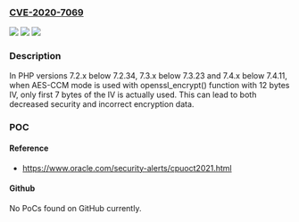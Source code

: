 ### [CVE-2020-7069](https://cve.mitre.org/cgi-bin/cvename.cgi?name=CVE-2020-7069)
![](https://img.shields.io/static/v1?label=Product&message=PHP&color=blue)
![](https://img.shields.io/static/v1?label=Version&message=7.3.x%3C%207.3.23%20&color=brighgreen)
![](https://img.shields.io/static/v1?label=Vulnerability&message=CWE-20%20Improper%20Input%20Validation&color=brighgreen)

### Description

In PHP versions 7.2.x below 7.2.34, 7.3.x below 7.3.23 and 7.4.x below 7.4.11, when AES-CCM mode is used with openssl_encrypt() function with 12 bytes IV, only first 7 bytes of the IV is actually used. This can lead to both decreased security and incorrect encryption data.

### POC

#### Reference
- https://www.oracle.com/security-alerts/cpuoct2021.html

#### Github
No PoCs found on GitHub currently.

